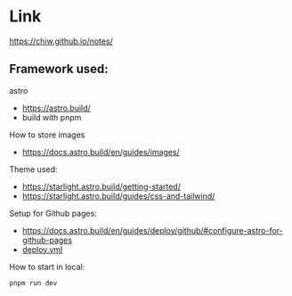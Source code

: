 # Link
https://chiw.github.io/notes/

## Framework used:
astro
- https://astro.build/
- build with pnpm

How to store images
- https://docs.astro.build/en/guides/images/

Theme used:
- https://starlight.astro.build/getting-started/
- https://starlight.astro.build/guides/css-and-tailwind/

Setup for Github pages:
- https://docs.astro.build/en/guides/deploy/github/#configure-astro-for-github-pages
- [deploy.yml](.github/workflows/deploy.yml)

How to start in local:
```
pnpm run dev
```


